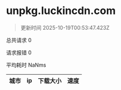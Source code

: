
  # unpkg.luckincdn.com

  > 更新时间 2025-10-19T00:53:47.423Z
  
  总共请求 0

  请求报错 0

  平均耗时 NaNms

|城市|ip|下载大小|速度|
|-----|----------|---|---|

  